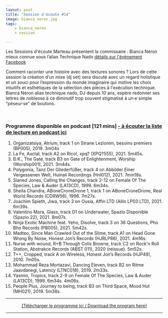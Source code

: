 ```yaml
---
layout: post
title: "Session d'écoute #14"
image: bianca_neron.jpg
tags: 
    - bianca_neron
    - session

---
```



Les Sessions d'écoute Marteau présentent la commissaire : Bianca Néron mieux connue sous l’alias Technique Nado <a href="https://fb.me/e/3czTYWMF9" target="_blank"> détails sur l'évènement Facebook</a>
<br>

Comment raconter une histoire avec des textures sonores ? Lors de cette session la création d’un mixe (dj set) sera discuté avec un regard holistique et un souci pour l’expression du monde imaginaire qui motive les choix intuitifs et esthétiques de la sélection des pièces à l'exécution technique. Bianca Néron alias technique nado, DJ depuis 10 ans, espère redonner ses lettres de noblesse à ce diminutif trop souvent stigmatisé à un·e simple “péseur·se” de boutons. 

<br>


### Programme disponible en podcast [121 mins]  <a href="https://sessionsmarteau.com/musique/#podcasts">- à écouter la liste de lecture en podcast ici  </a>


1. Organizatsiya, Atrium, track 1 on Strane Lezionim, besoins premiers (BP005), 2019. 3m04s
2. La Fe, Axctal, track A2 on Rico!, xpq? (XPQ?555), 2021. 5m45s.
3. Ð.K., The Gate, track B3 on Gate of Enlightenment, Worship (Worship001), 2021. 3m44s.
4. Polygonia, Tanz Der Gliederfüßer, track 4 on Abbilder Einer Vergessenen Welt, Huinali
   Recordings (Hnl012), 2021. 7min18s.
5. Sianed Jones, Calling the Changes, track 2-12 on Female Of The Species, Law & Auder
(LA13CD), 1999. 6m34s.
6. Sheila Chandra, ABoneCroneDrone 1, track 1 on ABoneCroneDrone, Real World Records
(CDRW56), 1996. 7m27s.
7. Joachim Spieth, Jiwa, track 2 on Ousia, Affin LTD (Allin LP03 LTD), 2021. 6m39s.
8. Valentino Mora, Glass, track D1 on Underwater, Spazio Disponible (Spazio 22), 2021.
8m07s.
9. Ninja Exotic Machine feat. Yeho, Disolve, track 3 on 36 Questions, Pho Bho Records
(PB005), 2021. 5m42s.
10. Madteo, Since Man Crawled Out of the Slime, track A1 on Head Gone Wrong By Noise,
Honest Jon’s Records (HJRLP86), 2021. 4m16s.
11. Nurse with wound, R+B Through Colis Browne, track C2 on Rock'n Roll Station, Abstrakce
Records (ABST 011), 2020 (reissue). 5m52s.
12. T++, Cropped, track A on Wireless, Honest Jon’s Records (HJP49), 2010. 7m05s.
13. Mohammad Reza Mortazavi, Dancing Eleven, track B2 on Ritme Jaavdanegi, Latency
(LTNC018), 2019. 2m33s.
14. Yasmin, Tropics, track 2-9 on Female Of The Species, Law & Auder (LA13CD), 1999.
6m34s. 4m06s.
15. People Plus, Journey to being, track B3 on Third Space, Mood Hut (MH021), 2019. 5m38s.

<hr>

<DIV align="center">
<a href="https://sessionsmarteau.com/uploads/session-014/program/Sessions-Marteau-014-Programme.pdf" download>[Télécharger le programme ici / Download the program here] </a>
</DIV>

<hr>



